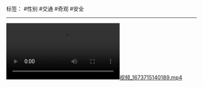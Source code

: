 标签： #性别 #交通 #奇观 #安全 
***
[![视频_1673715140189.mp4](https://raw.githubusercontent.com/bluntvoice/mypic/main/%E8%A7%86%E9%A2%91_1673715140189.mp4)](https://raw.githubusercontent.com/bluntvoice/mypic/main/%E8%A7%86%E9%A2%91_1673715140189.mp4)